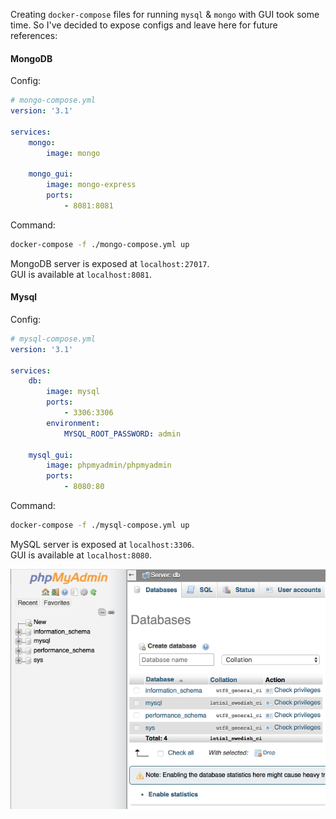 Creating `docker-compose` files for running `mysql` & `mongo` with GUI took some time. So I've decided to expose configs and leave here for future references:

#### MongoDB

Config:

```yml
# mongo-compose.yml
version: '3.1'

services:
    mongo:
        image: mongo

    mongo_gui:
        image: mongo-express
        ports:
            - 8081:8081
```

Command:

```bash
docker-compose -f ./mongo-compose.yml up
```

MongoDB server is exposed at `localhost:27017`.  
GUI is available at `localhost:8081`.

#### Mysql

Config:

```yml
# mysql-compose.yml
version: '3.1'

services:
    db:
        image: mysql
        ports:
            - 3306:3306
        environment:
            MYSQL_ROOT_PASSWORD: admin

    mysql_gui:
        image: phpmyadmin/phpmyadmin
        ports:
            - 8080:80
```

Command:

```bash
docker-compose -f ./mysql-compose.yml up
```

MySQL server is exposed at `localhost:3306`.  
GUI is available at `localhost:8080`.

![phpmyadmin](./phpmyadmin.png)
